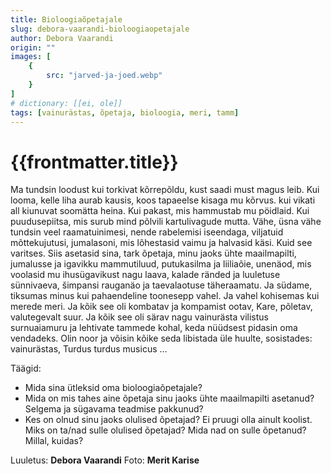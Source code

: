 ```yaml
---
title: Bioloogiaõpetajale
slug: debora-vaarandi-bioloogiaopetajale
author: Debora Vaarandi
origin: ""
images: [
    {
        src: "jarved-ja-joed.webp"
    }
]
# dictionary: [[ei, ole]]
tags: [vainurästas, õpetaja, bioloogia, meri, tamm]
---
```


<h1 class="story-h1">
    {{frontmatter.title}}
</h1>

<!-- Fotole: Ma tundsin loodust kui torkivat kõrrepõldu -->

<!-- Oma bioloogiaõpetajale -->
Ma tundsin loodust kui torkivat kõrrepõldu,
kust saadi must magus leib.
Kui looma, kelle liha aurab kausis,
koos tapaeelse kisaga mu kõrvus.
kui vikati all kiunuvat soomätta heina.
Kui pakast, mis hammustab mu pöidlaid.
Kui puudusepiitsa, mis surub mind põlvili
kartulivagude mutta.
Vähe, üsna vähe tundsin veel raamatuinimesi,
nende rabelemisi iseendaga,
viljatuid mõttekujutusi,
jumalasoni,
mis lõhestasid vaimu ja halvasid käsi.
Kuid see varitses.
Siis asetasid sina, tark õpetaja,
minu jaoks ühte maailmapilti, jumalusse ja
igavikku
mammutiluud, putukasilma ja liiliaõie,
unenäod, mis voolasid mu ihusügavikust
nagu laava,
kalade ränded ja luuletuse sünnivaeva,
šimpansi rauganäo ja taevalaotuse täheraamatu.
Ja südame,
tiksumas minus kui pahaendeline toonesepp
vahel.
Ja vahel kohisemas kui merede meri.
Ja kõik see oli kombatav
ja kompamist ootav,
Kare, põletav, valutegevalt suur.
Ja kõik see oli särav
nagu vainurästa vilistus
surnuaiamuru ja lehtivate tammede kohal,
keda nüüdsest pidasin oma vendadeks.
Olin noor ja võisin kõike seda libistada
üle huulte,
sosistades: vainurästas, Turdus turdus musicus …


Täägid: 

<story-author :author="frontmatter.author" :origin="frontmatter.origin" />
<!-- <story-dictionary :terms="frontmatter.dictionary" /> -->

<details-wrapper summary="Mõtlemiseks ja arutlemiseks">

- Mida sina ütleksid oma bioloogiaõpetajale?
- Mida on mis tahes aine õpetaja sinu jaoks ühte maailmapilti asetanud? Selgema ja sügavama teadmise pakkunud?
- Kes on olnud sinu jaoks olulised õpetajad? Ei pruugi olla ainult koolist. Miks on ta/nad sulle olulised õpetajad? Mida nad on sulle õpetanud? Millal, kuidas?

</details-wrapper>


<details-wrapper summary="Allikad" class="text-sm" icon="IconSources">

Luuletus: **Debora Vaarandi**
Foto: **Merit Karise**

</details-wrapper>
